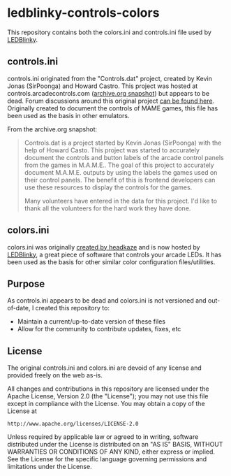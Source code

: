 # ledblinky-controls-colors

This repository contains both the colors.ini and controls.ini file used by [LEDBlinky](https://www.ledblinky.net).

## controls.ini
controls.ini originated from the "Controls.dat" project, created by Kevin Jonas (SirPoonga) and Howard Castro. This project was hosted at controls.arcadecontrols.com ([archive.org snapshot](http://web.archive.org/web/20150908135203/http://controls.arcadecontrols.com/)) but appears to be dead. Forum discussions around this original project [can be found here](http://forum.arcadecontrols.com/index.php?board=45.0). Originally created to document the controls of MAME games, this file has been used as the basis in other emulators.

From the archive.org snapshot:

> Controls.dat is a project started by Kevin Jonas (SirPoonga) with the help of Howard Casto. This project was started to accurately document the controls and button labels of the arcade control panels from the games in M.A.M.E.. The goal of this project to accurately document M.A.M.E. outputs by using the labels the games used on their control panels. The benefit of this is frontend developers can use these resources to display the controls for the games.
>
> Many volunteers have entered in the data for this project. I'd like to thank all the volunteers for the hard work they have done.

## colors.ini

colors.ini was originally [created by headkaze](http://forum.arcadecontrols.com/index.php?topic=61354.0) and is now hosted by [LEDBlinky]((https://www.ledblinky.net)), a great piece of software that controls your arcade LEDs. It has been used as the basis for other similar color configuration files/utilities.

## Purpose

As controls.ini appears to be dead and colors.ini is not versioned and out-of-date, I created this repository to:

- Maintain a current/up-to-date version of these files
- Allow for the community to contribute updates, fixes, etc

## License

The original controls.ini and colors.ini are devoid of any license and provided freely on the web as-is.

All changes and contributions in this repository are licensed under the Apache License, Version 2.0 (the "License"); you may not use this file except in compliance with the License. You may obtain a copy of the License at

    http://www.apache.org/licenses/LICENSE-2.0

Unless required by applicable law or agreed to in writing, software distributed under the License is distributed on an "AS IS" BASIS, WITHOUT WARRANTIES OR CONDITIONS OF ANY KIND, either express or implied. See the License for the specific language governing permissions and limitations under the License.
